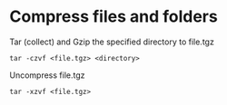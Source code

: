 
# Compress files and folders

Tar (collect) and Gzip the specified directory to file.tgz

	tar -czvf <file.tgz> <directory>

Uncompress file.tgz

	tar -xzvf <file.tgz>
